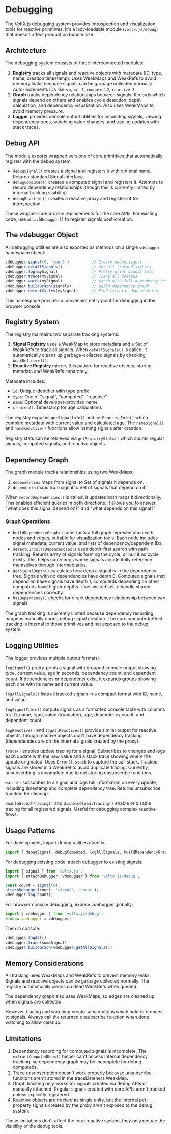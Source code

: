 # Debugging

The VoltX.js debugging system provides introspection and visualization tools for reactive primitives.
It's a lazy-loadable module (`voltx.js/debug`) that doesn't affect production bundle size.

## Architecture

The debugging system consists of three interconnected modules:

1. **Registry** tracks all signals and reactive objects with metadata (ID, type, name, creation timestamp).
    Uses WeakMaps and WeakRefs to avoid memory leaks because signals can be garbage collected normally.
    Auto-increments IDs like `signal-1`, `computed-2`, `reactive-3`.
2. **Graph** tracks dependency relationships between signals. Records which signals depend on others and enables cycle detection, depth calculation, and dependency visualization. Also uses WeakMaps to avoid memory pressure.
3. **Logger** provides console output utilities for inspecting signals, viewing dependency trees, watching value changes, and tracing updates with stack traces.

## Debug API

The module exports wrapped versions of core primitives that automatically register with the debug system:

- `debugSignal()` creates a signal and registers it with optional name. Returns standard Signal interface.
- `debugComputed()` creates a computed signal and registers it. Attempts to record dependency relationships (though this is currently limited by internal tracking visibility).
- `debugReactive()` creates a reactive proxy and registers it for introspection.

These wrappers are drop-in replacements for the core APIs. For existing code, use `attachDebugger()` to register signals post-creation.

## The vdebugger Object

All debugging utilities are also exported as methods on a single `vdebugger` namespace object:

```ts
vdebugger.signal(0, 'count')          // Create debug signal
vdebugger.getAllSignals()             // Get all tracked signals
vdebugger.log(mySignal)               // Pretty-print signal info
vdebugger.trace(mySignal)             // Trace all updates
vdebugger.watch(mySignal)             // Watch with full dependency tree
vdebugger.buildGraph(signals)         // Build dependency graph
vdebugger.detectCycles(mySignal)      // Find circular dependencies
```

This namespace provides a convenient entry point for debugging in the browser console.

## Registry System

The registry maintains two separate tracking systems:

1. **Signal Registry** uses a WeakMap to store metadata and a Set of WeakRefs to track all signals.
    When `getAllSignals()` is called, it automatically cleans up garbage-collected signals by checking `WeakRef.deref()`.
2. **Reactive Registry** mirrors this pattern for reactive objects, storing metadata and WeakRefs separately.

Metadata includes:

- `id`: Unique identifier with type prefix
- `type`: One of "signal", "computed", "reactive"
- `name`: Optional developer-provided name
- `createdAt`: Timestamp for age calculations

The registry exposes `getSignalInfo()` and `getReactiveInfo()` which combine metadata with current value and calculated age.
The `nameSignal()` and `nameReactive()` functions allow naming signals after creation.

Registry stats can be retrieved via `getRegistryStats()` which counts regular signals, computed signals, and reactive objects.

## Dependency Graph

The graph module tracks relationships using two WeakMaps:

1. `dependencies` maps from signal to Set of signals it depends on.
2. `dependents` maps from signal to Set of signals that depend on it.

When `recordDependencies()` is called, it updates both maps bidirectionally. This enables efficient queries in both directions.
It allows you to answer, "what does this signal depend on?" and "what depends on this signal?"

### Graph Operations

- `buildDependencyGraph()` constructs a full graph representation with nodes and edges, suitable for visualization tools. Each node includes signal metadata, current value, and lists of dependency/dependent IDs.
- `detectCircularDependencies()` uses depth-first search with path tracking. Returns array of signals forming the cycle, or null if no cycle exists. This helps catch bugs where signals accidentally reference themselves through intermediaries.
- `getSignalDepth()` calculates how deep a signal is in the dependency tree. Signals with no dependencies have depth 0. Computed signals that depend on base signals have depth 1, computeds depending on other computeds have higher depths. Uses visited set to handle shared dependencies correctly.
- `hasDependency()` checks for direct dependency relationship between two signals.

The graph tracking is currently limited because dependency recording happens manually during debug signal creation. The core computed/effect tracking is internal to those primitives and not exposed to the debug system.

## Logging Utilities

The logger provides multiple output formats:

`logSignal()` pretty-prints a signal with grouped console output showing type, current value, age in seconds, dependency count, and dependent count. If dependencies or dependents exist, it expands groups showing each one with its name and current value.

`logAllSignals()` lists all tracked signals in a compact format with ID, name, and value.

`logSignalTable()` outputs signals as a formatted console table with columns for ID, name, type, value (truncated), age, dependency count, and dependent count.

`logReactive()` and `logAllReactives()` provide similar output for reactive objects, though reactive objects don't have dependency tracking (dependencies are on the internal signals created by the proxy).

`trace()` enables update tracing for a signal. Subscribes to changes and logs each update with the new value and a stack trace showing where the update originated. Uses `Error().stack` to capture the call stack. Tracked signals are stored in a WeakSet to avoid duplicate tracing. Currently, unsubscribing is incomplete due to not storing unsubscribe functions.

`watch()` subscribes to a signal and logs full information on every update, including timestamp and complete dependency tree. Returns unsubscribe function for cleanup.

`enableGlobalTracing()` and `disableGlobalTracing()` enable or disable tracing for all registered signals. Useful for debugging complex reactive flows.

## Usage Patterns

For development, import debug utilities directly:

```ts
import { debugSignal, debugComputed, logAllSignals, buildDependencyGraph } from 'voltx.js/debug';
```

For debugging existing code, attach debugger to existing signals:

```ts
import { signal } from 'voltx.js';
import { attachDebugger, vdebugger } from 'voltx.js/debug';

const count = signal(0);
attachDebugger(count, 'signal', 'count');
vdebugger.log(count);
```

For browser console debugging, expose vdebugger globally:

```ts
import { vdebugger } from 'voltx.js/debug';
window.vdebugger = vdebugger;
```

Then in console:

```js
vdebugger.logAll()
vdebugger.trace(someSignal)
vdebugger.buildGraph(vdebugger.getAllSignals())
```

## Memory Considerations

All tracking uses WeakMaps and WeakRefs to prevent memory leaks. Signals and reactive objects can be garbage collected normally. The registry automatically cleans up dead WeakRefs when queried.

The dependency graph also uses WeakMaps, so edges are cleaned up when signals are collected.

However, tracing and watching create subscriptions which hold references to signals. Always call the returned unsubscribe function when done watching to allow cleanup.

## Limitations

1. Dependency recording for computed signals is incomplete. The `extractComputedDeps()` helper can't access internal dependency tracking, so dependency graph may be incomplete for debug computeds.
2. Trace unsubscription doesn't work properly because unsubscribe functions aren't stored in the traceListeners WeakMap.
3. Graph tracking only works for signals created via debug APIs or manually attached. Regular signals created with core APIs aren't tracked unless explicitly registered.
4. Reactive objects are tracked as single units, but the internal per-property signals created by the proxy aren't exposed to the debug system.

These limitations don't affect the core reactive system, they only reduce the visibility of the debug tools.
